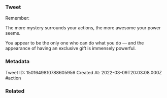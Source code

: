 ### Tweet
Remember:

The more mystery surrounds your actions, the more awesome your power seems.

You appear to be the only one who can do what you do — and the appearance of having an exclusive gift is immensely powerful.

### Metadata
Tweet ID: 1501649810788605956
Created At: 2022-03-09T20:03:08.000Z
#action

### Related
